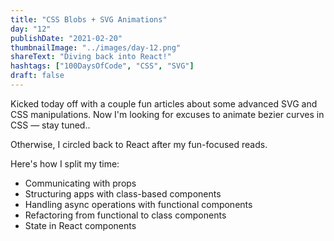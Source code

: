 ```yaml
---
title: "CSS Blobs + SVG Animations"
day: "12"
publishDate: "2021-02-20"
thumbnailImage: "../images/day-12.png"
shareText: "Diving back into React!"
hashtags: ["100DaysOfCode", "CSS", "SVG"]
draft: false
---
```


Kicked today off with a couple fun articles about some advanced SVG and CSS manipulations. Now I'm looking for excuses to animate bezier curves in CSS — stay tuned..

Otherwise, I circled back to React after my fun-focused reads.

Here's how I split my time:

- Communicating with props
- Structuring apps with class-based components
- Handling async operations with functional components
- Refactoring from functional to class components
- State in React components
